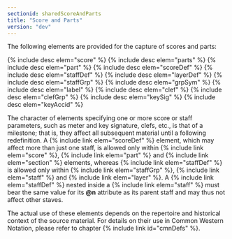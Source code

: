 ```yaml
---
sectionid: sharedScoreAndParts
title: "Score and Parts"
version: "dev"
---
```


The following elements are provided for the capture of scores and parts:



{% include desc elem="score" %}
{% include desc elem="parts" %}
{% include desc elem="part" %}
{% include desc elem="scoreDef" %}
{% include desc elem="staffDef" %}
{% include desc elem="layerDef" %}
{% include desc elem="staffGrp" %}
{% include desc elem="grpSym" %}
{% include desc elem="label" %}
{% include desc elem="clef" %}
{% include desc elem="clefGrp" %}
{% include desc elem="keySig" %}
{% include desc elem="keyAccid" %}




 The character of elements specifying one or more score or staff parameters, such
as meter
and key signature, clefs, etc., is that of a milestone; that is, they affect all subsequent
material until a following redefinition. A {% include link elem="scoreDef" %} element, which may
affect more than just one staff, is allowed only within {% include link elem="score" %}, {% include link elem="part" %} and {% include link elem="section" %} elements, whereas {% include link elem="staffDef" %} is allowed only within {% include link elem="staffGrp" %}, {% include link elem="staff" %} and {% include link elem="layer" %}. A {% include link elem="staffDef" %}
nested inside a {% include link elem="staff" %} must bear the same value for its **@n**
attribute as its parent staff and may thus not affect other staves.

The actual use of these elements depends on the repertoire and historical context
of the
source material. For details on their use in Common Western Notation, please refer
to
chapter {% include link id="cmnDefs" %}.

